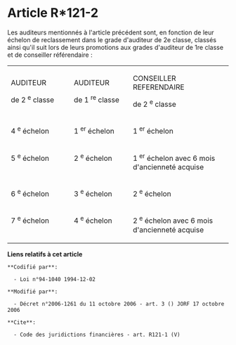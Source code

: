 # Article R*121-2

Les auditeurs mentionnés à l'article précédent sont, en fonction de leur échelon de reclassement dans le grade d'auditeur de
2e classe, classés ainsi qu'il suit lors de leurs promotions aux grades d'auditeur de 1re classe et de conseiller
référendaire : 

<table>
  <tbody>
    <tr>
      <td width="167">

AUDITEUR

de 2
          <sup>e</sup> classe

</td>
      <td width="150">

AUDITEUR

de 1
          <sup>re</sup> classe

</td>
      <td width="288">

CONSEILLER REFERENDAIRE

de 2
          <sup>e</sup> classe

</td>
    </tr>
    <tr>
      <td width="167" valign="top">

4
          <sup>e</sup> échelon

</td>
      <td width="150" valign="top">

1
          <sup>er</sup> échelon

</td>
      <td width="288" valign="top">

1
          <sup>er</sup> échelon

</td>
    </tr>
    <tr>
      <td valign="top" width="167">

5
          <sup>e</sup> échelon

</td>
      <td valign="top" width="150">

2
          <sup>e</sup> échelon

</td>
      <td valign="top" width="288">

1
          <sup>er</sup> échelon avec 6 mois d'ancienneté acquise

</td>
    </tr>
    <tr>
      <td valign="top" width="167">

6
          <sup>e</sup> échelon

</td>
      <td valign="top" width="150">

3
          <sup>e</sup> échelon

</td>
      <td valign="top" width="288">

2
          <sup>e</sup> échelon

</td>
    </tr>
    <tr>
      <td width="167" valign="top">

7
          <sup>e</sup> échelon

</td>
      <td valign="top" width="150">

4
          <sup>e</sup> échelon

</td>
      <td valign="top" width="288">

2
          <sup>e</sup> échelon avec 6 mois d'ancienneté acquise

</td>
    </tr>
  </tbody>
</table>

**Liens relatifs à cet article**

	**Codifié par**:

	  - Loi n°94-1040 1994-12-02

	**Modifié par**:

	  - Décret n°2006-1261 du 11 octobre 2006 - art. 3 () JORF 17 octobre 2006

	**Cite**:

	  - Code des juridictions financières - art. R121-1 (V)
